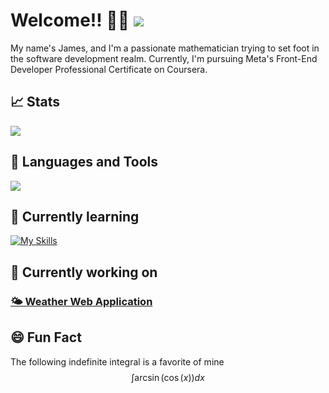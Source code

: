 <div>
  <h1>Welcome!! 👋🏽
      <a href="https://www.linkedin.com/in/jsulley/">
        <img src="https://skillicons.dev/icons?i=linkedin">
      </a>
  </h1>
</div>

My name's James, and I'm a passionate mathematician trying to set foot in the software development realm. Currently, I'm pursuing Meta's Front-End Developer Professional Certificate on Coursera.

## 📈 Stats
<div>
  <img src="https://github-readme-stats.vercel.app/api/top-langs/?username=JSulley&layout=compact&theme=vision-friendly-dark">
</div>

## 🔨 Languages and Tools
<div>
  <img src="https://skillicons.dev/icons?i=python,r,vscode,git,js,java">
</div>

## 🌱 Currently learning

[![My Skills](https://skillicons.dev/icons?i=js,html,css,java)](https://skillicons.dev)

## 🔬 Currently working on

<a href="https://github.com/JSulley/Weather-Web-App"><h3>🌤 Weather Web Application</h3></a>

## 😄 Fun Fact
The following indefinite integral is a favorite of mine
$$\int \arcsin(\cos(x)) dx$$

